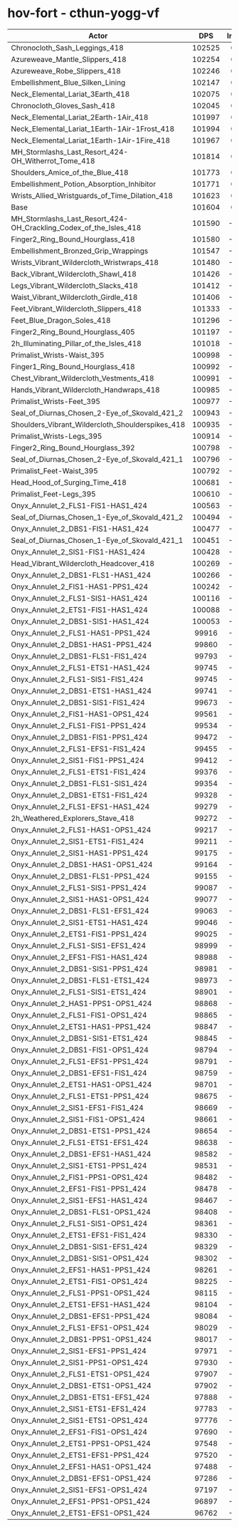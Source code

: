 # hov-fort - cthun-yogg-vf
| Actor | DPS | Increase |
|---|:---:|:---:|
|Chronocloth_Sash_Leggings_418|102525|0.91%|
|Azureweave_Mantle_Slippers_418|102254|0.64%|
|Azureweave_Robe_Slippers_418|102246|0.63%|
|Embellishment_Blue_Silken_Lining|102147|0.53%|
|Neck_Elemental_Lariat_3Earth_418|102075|0.46%|
|Chronocloth_Gloves_Sash_418|102045|0.43%|
|Neck_Elemental_Lariat_2Earth-1Air_418|101997|0.39%|
|Neck_Elemental_Lariat_1Earth-1Air-1Frost_418|101994|0.38%|
|Neck_Elemental_Lariat_1Earth-1Air-1Fire_418|101967|0.36%|
|MH_Stormlashs_Last_Resort_424-OH_Witherrot_Tome_418|101814|0.21%|
|Shoulders_Amice_of_the_Blue_418|101773|0.17%|
|Embellishment_Potion_Absorption_Inhibitor|101771|0.16%|
|Wrists_Allied_Wristguards_of_Time_Dilation_418|101623|0.02%|
|Base|101604|0.00%|
|MH_Stormlashs_Last_Resort_424-OH_Crackling_Codex_of_the_Isles_418|101590|-0.01%|
|Finger2_Ring_Bound_Hourglass_418|101580|-0.02%|
|Embellishment_Bronzed_Grip_Wrappings|101547|-0.06%|
|Wrists_Vibrant_Wildercloth_Wristwraps_418|101480|-0.12%|
|Back_Vibrant_Wildercloth_Shawl_418|101426|-0.18%|
|Legs_Vibrant_Wildercloth_Slacks_418|101412|-0.19%|
|Waist_Vibrant_Wildercloth_Girdle_418|101406|-0.19%|
|Feet_Vibrant_Wildercloth_Slippers_418|101333|-0.27%|
|Feet_Blue_Dragon_Soles_418|101296|-0.30%|
|Finger2_Ring_Bound_Hourglass_405|101197|-0.40%|
|2h_Illuminating_Pillar_of_the_Isles_418|101018|-0.58%|
|Primalist_Wrists-Waist_395|100998|-0.60%|
|Finger1_Ring_Bound_Hourglass_418|100992|-0.60%|
|Chest_Vibrant_Wildercloth_Vestments_418|100991|-0.60%|
|Hands_Vibrant_Wildercloth_Handwraps_418|100985|-0.61%|
|Primalist_Wrists-Feet_395|100977|-0.62%|
|Seal_of_Diurnas_Chosen_2-Eye_of_Skovald_421_2|100943|-0.65%|
|Shoulders_Vibrant_Wildercloth_Shoulderspikes_418|100935|-0.66%|
|Primalist_Wrists-Legs_395|100914|-0.68%|
|Finger2_Ring_Bound_Hourglass_392|100798|-0.79%|
|Seal_of_Diurnas_Chosen_2-Eye_of_Skovald_421_1|100796|-0.80%|
|Primalist_Feet-Waist_395|100792|-0.80%|
|Head_Hood_of_Surging_Time_418|100681|-0.91%|
|Primalist_Feet-Legs_395|100610|-0.98%|
|Onyx_Annulet_2_FLS1-FIS1-HAS1_424|100563|-1.02%|
|Seal_of_Diurnas_Chosen_1-Eye_of_Skovald_421_2|100494|-1.09%|
|Onyx_Annulet_2_DBS1-FIS1-HAS1_424|100477|-1.11%|
|Seal_of_Diurnas_Chosen_1-Eye_of_Skovald_421_1|100451|-1.13%|
|Onyx_Annulet_2_SIS1-FIS1-HAS1_424|100428|-1.16%|
|Head_Vibrant_Wildercloth_Headcover_418|100269|-1.31%|
|Onyx_Annulet_2_DBS1-FLS1-HAS1_424|100266|-1.32%|
|Onyx_Annulet_2_FIS1-HAS1-PPS1_424|100242|-1.34%|
|Onyx_Annulet_2_FLS1-SIS1-HAS1_424|100116|-1.46%|
|Onyx_Annulet_2_ETS1-FIS1-HAS1_424|100088|-1.49%|
|Onyx_Annulet_2_DBS1-SIS1-HAS1_424|100053|-1.53%|
|Onyx_Annulet_2_FLS1-HAS1-PPS1_424|99916|-1.66%|
|Onyx_Annulet_2_DBS1-HAS1-PPS1_424|99860|-1.72%|
|Onyx_Annulet_2_DBS1-FLS1-FIS1_424|99793|-1.78%|
|Onyx_Annulet_2_FLS1-ETS1-HAS1_424|99745|-1.83%|
|Onyx_Annulet_2_FLS1-SIS1-FIS1_424|99745|-1.83%|
|Onyx_Annulet_2_DBS1-ETS1-HAS1_424|99741|-1.83%|
|Onyx_Annulet_2_DBS1-SIS1-FIS1_424|99673|-1.90%|
|Onyx_Annulet_2_FIS1-HAS1-OPS1_424|99561|-2.01%|
|Onyx_Annulet_2_FLS1-FIS1-PPS1_424|99534|-2.04%|
|Onyx_Annulet_2_DBS1-FIS1-PPS1_424|99472|-2.10%|
|Onyx_Annulet_2_FLS1-EFS1-FIS1_424|99455|-2.12%|
|Onyx_Annulet_2_SIS1-FIS1-PPS1_424|99412|-2.16%|
|Onyx_Annulet_2_FLS1-ETS1-FIS1_424|99376|-2.19%|
|Onyx_Annulet_2_DBS1-FLS1-SIS1_424|99354|-2.21%|
|Onyx_Annulet_2_DBS1-ETS1-FIS1_424|99328|-2.24%|
|Onyx_Annulet_2_FLS1-EFS1-HAS1_424|99279|-2.29%|
|2h_Weathered_Explorers_Stave_418|99272|-2.30%|
|Onyx_Annulet_2_FLS1-HAS1-OPS1_424|99217|-2.35%|
|Onyx_Annulet_2_SIS1-ETS1-FIS1_424|99211|-2.36%|
|Onyx_Annulet_2_SIS1-HAS1-PPS1_424|99175|-2.39%|
|Onyx_Annulet_2_DBS1-HAS1-OPS1_424|99164|-2.40%|
|Onyx_Annulet_2_DBS1-FLS1-PPS1_424|99155|-2.41%|
|Onyx_Annulet_2_FLS1-SIS1-PPS1_424|99087|-2.48%|
|Onyx_Annulet_2_SIS1-HAS1-OPS1_424|99077|-2.49%|
|Onyx_Annulet_2_DBS1-FLS1-EFS1_424|99063|-2.50%|
|Onyx_Annulet_2_SIS1-ETS1-HAS1_424|99046|-2.52%|
|Onyx_Annulet_2_ETS1-FIS1-PPS1_424|99025|-2.54%|
|Onyx_Annulet_2_FLS1-SIS1-EFS1_424|98999|-2.56%|
|Onyx_Annulet_2_EFS1-FIS1-HAS1_424|98988|-2.57%|
|Onyx_Annulet_2_DBS1-SIS1-PPS1_424|98981|-2.58%|
|Onyx_Annulet_2_DBS1-FLS1-ETS1_424|98973|-2.59%|
|Onyx_Annulet_2_FLS1-SIS1-ETS1_424|98901|-2.66%|
|Onyx_Annulet_2_HAS1-PPS1-OPS1_424|98868|-2.69%|
|Onyx_Annulet_2_FLS1-FIS1-OPS1_424|98865|-2.70%|
|Onyx_Annulet_2_ETS1-HAS1-PPS1_424|98847|-2.71%|
|Onyx_Annulet_2_DBS1-SIS1-ETS1_424|98845|-2.72%|
|Onyx_Annulet_2_DBS1-FIS1-OPS1_424|98794|-2.77%|
|Onyx_Annulet_2_FLS1-EFS1-PPS1_424|98791|-2.77%|
|Onyx_Annulet_2_DBS1-EFS1-FIS1_424|98759|-2.80%|
|Onyx_Annulet_2_ETS1-HAS1-OPS1_424|98701|-2.86%|
|Onyx_Annulet_2_FLS1-ETS1-PPS1_424|98675|-2.88%|
|Onyx_Annulet_2_SIS1-EFS1-FIS1_424|98669|-2.89%|
|Onyx_Annulet_2_SIS1-FIS1-OPS1_424|98661|-2.90%|
|Onyx_Annulet_2_DBS1-ETS1-PPS1_424|98654|-2.90%|
|Onyx_Annulet_2_FLS1-ETS1-EFS1_424|98638|-2.92%|
|Onyx_Annulet_2_DBS1-EFS1-HAS1_424|98582|-2.97%|
|Onyx_Annulet_2_SIS1-ETS1-PPS1_424|98531|-3.02%|
|Onyx_Annulet_2_FIS1-PPS1-OPS1_424|98482|-3.07%|
|Onyx_Annulet_2_EFS1-FIS1-PPS1_424|98478|-3.08%|
|Onyx_Annulet_2_SIS1-EFS1-HAS1_424|98467|-3.09%|
|Onyx_Annulet_2_DBS1-FLS1-OPS1_424|98408|-3.15%|
|Onyx_Annulet_2_FLS1-SIS1-OPS1_424|98361|-3.19%|
|Onyx_Annulet_2_ETS1-EFS1-FIS1_424|98330|-3.22%|
|Onyx_Annulet_2_DBS1-SIS1-EFS1_424|98329|-3.22%|
|Onyx_Annulet_2_DBS1-SIS1-OPS1_424|98302|-3.25%|
|Onyx_Annulet_2_EFS1-HAS1-PPS1_424|98261|-3.29%|
|Onyx_Annulet_2_ETS1-FIS1-OPS1_424|98225|-3.33%|
|Onyx_Annulet_2_FLS1-PPS1-OPS1_424|98115|-3.43%|
|Onyx_Annulet_2_ETS1-EFS1-HAS1_424|98104|-3.44%|
|Onyx_Annulet_2_DBS1-EFS1-PPS1_424|98084|-3.46%|
|Onyx_Annulet_2_FLS1-EFS1-OPS1_424|98029|-3.52%|
|Onyx_Annulet_2_DBS1-PPS1-OPS1_424|98017|-3.53%|
|Onyx_Annulet_2_SIS1-EFS1-PPS1_424|97971|-3.58%|
|Onyx_Annulet_2_SIS1-PPS1-OPS1_424|97930|-3.62%|
|Onyx_Annulet_2_FLS1-ETS1-OPS1_424|97907|-3.64%|
|Onyx_Annulet_2_DBS1-ETS1-OPS1_424|97902|-3.64%|
|Onyx_Annulet_2_DBS1-ETS1-EFS1_424|97888|-3.66%|
|Onyx_Annulet_2_SIS1-ETS1-EFS1_424|97783|-3.76%|
|Onyx_Annulet_2_SIS1-ETS1-OPS1_424|97776|-3.77%|
|Onyx_Annulet_2_EFS1-FIS1-OPS1_424|97690|-3.85%|
|Onyx_Annulet_2_ETS1-PPS1-OPS1_424|97548|-3.99%|
|Onyx_Annulet_2_ETS1-EFS1-PPS1_424|97520|-4.02%|
|Onyx_Annulet_2_EFS1-HAS1-OPS1_424|97488|-4.05%|
|Onyx_Annulet_2_DBS1-EFS1-OPS1_424|97286|-4.25%|
|Onyx_Annulet_2_SIS1-EFS1-OPS1_424|97197|-4.34%|
|Onyx_Annulet_2_EFS1-PPS1-OPS1_424|96897|-4.63%|
|Onyx_Annulet_2_ETS1-EFS1-OPS1_424|96762|-4.77%|
